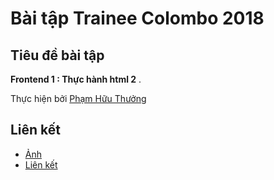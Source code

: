# Bài tập Trainee Colombo 2018

## Tiêu đề bài tập

 **Frontend 1 : Thực hành html 2** .


Thực hiện bởi [Phạm Hữu Thưởng](https://github.com/pkvip9999)

## Liên kết

- [Ảnh](https://pkvip9999.github.io/myprofile/img/myprofile.png)
- [Liên kết](https://pkvip9999.github.io/myprofile/)

